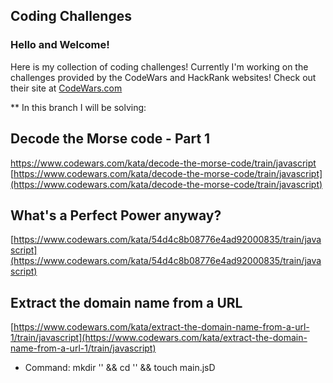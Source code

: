 ## Coding Challenges

### Hello and Welcome!

Here is my collection of coding challenges!
Currently I'm working on the challenges provided by the CodeWars and HackRank websites!
Check out their site at [CodeWars.com](https://www.codewars.com)

** In this branch I will be solving:
## Decode the Morse code - Part 1
https://www.codewars.com/kata/decode-the-morse-code/train/javascript
[https://www.codewars.com/kata/decode-the-morse-code/train/javascript](https://www.codewars.com/kata/decode-the-morse-code/train/javascript)

## What's a Perfect Power anyway?
[https://www.codewars.com/kata/54d4c8b08776e4ad92000835/train/javascript](https://www.codewars.com/kata/54d4c8b08776e4ad92000835/train/javascript)

## Extract the domain name from a URL
[https://www.codewars.com/kata/extract-the-domain-name-from-a-url-1/train/javascript](https://www.codewars.com/kata/extract-the-domain-name-from-a-url-1/train/javascript)

* Command:
mkdir '' && cd '' && touch main.jsD